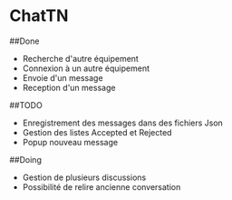 # ChatTN

##Done
* Recherche d'autre équipement
* Connexion à un autre équipement
* Envoie d'un message
* Reception d'un message

##TODO
* Enregistrement des messages dans des fichiers Json
* Gestion des listes Accepted et Rejected
* Popup nouveau message

##Doing
* Gestion de plusieurs discussions
* Possibilité de relire ancienne conversation
